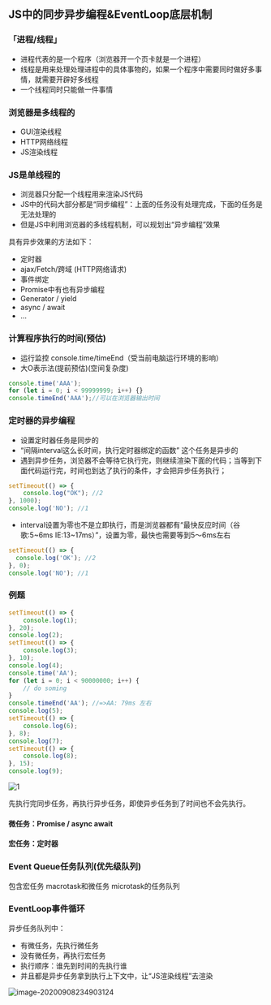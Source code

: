 ## JS中的同步异步编程&EventLoop底层机制

### 「进程/线程」

- 进程代表的是一个程序（浏览器开一个页卡就是一个进程）
- 线程是用来处理处理进程中的具体事物的，如果一个程序中需要同时做好多事情，就需要开辟好多线程
- 一个线程同时只能做一件事情

### 浏览器是多线程的

- GUI渲染线程
- HTTP网络线程
- JS渲染线程

### JS是单线程的

- 浏览器只分配一个线程用来渲染JS代码
- JS中的代码大部分都是“同步编程”：上面的任务没有处理完成，下面的任务是无法处理的
- 但是JS中利用浏览器的多线程机制，可以规划出“异步编程”效果

具有异步效果的方法如下：

- 定时器
- ajax/Fetch/跨域 (HTTP网络请求)
- 事件绑定
- Promise中有也有异步编程
- Generator / yield 
- async / await
- ...

### 计算程序执行的时间(预估)

- 运行监控 console.time/timeEnd（受当前电脑运行环境的影响）
- 大O表示法(提前预估)(空间复杂度)

```js
console.time('AAA');
for (let i = 0; i < 99999999; i++) {}
console.timeEnd('AAA');//可以在浏览器输出时间
```

### 定时器的异步编程 

- 设置定时器任务是同步的
- “间隔interval这么长时间，执行定时器绑定的函数” 这个任务是异步的
- 遇到异步任务，浏览器不会等待它执行完，则继续渲染下面的代码；当等到下面代码运行完，时间也到达了执行的条件，才会把异步任务执行；

```js
setTimeout(() => {
    console.log("OK"); //2
}, 1000);
console.log('NO'); //1
```

- interval设置为零也不是立即执行，而是浏览器都有“最快反应时间（谷歌:5~6ms IE:13~17ms）”，设置为零，最快也需要等到5～6ms左右

```js
setTimeout(() => {
  console.log('OK'); //2
}, 0);
console.log('NO'); //1
```

### 例题

```js
setTimeout(() => {
    console.log(1);
}, 20);
console.log(2);
setTimeout(() => {
    console.log(3);
}, 10);
console.log(4);
console.time('AA');
for (let i = 0; i < 90000000; i++) {
    // do soming
}
console.timeEnd('AA'); //=>AA: 79ms 左右
console.log(5);
setTimeout(() => {
    console.log(6);
}, 8);
console.log(7);
setTimeout(() => {
    console.log(8);
}, 15);
console.log(9);
```

![1](https://i.loli.net/2020/09/08/83uK5NGCxIZWFfz.png)

先执行完同步任务，再执行异步任务，即使异步任务到了时间也不会先执行。

#### 微任务：Promise / async await

#### 宏任务：定时器

### Event Queue任务队列(优先级队列)

包含宏任务 macrotask和微任务 microtask的任务队列

### EventLoop事件循环

异步任务队列中：

- 有微任务，先执行微任务
- 没有微任务，再执行宏任务
- 执行顺序：谁先到时间的先执行谁
- 并且都是异步任务拿到执行上下文中，让“JS渲染线程”去渲染

![image-20200908234903124](https://i.loli.net/2020/09/08/lHn54AFoT2QNvhL.png)
